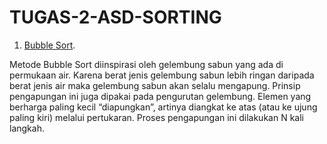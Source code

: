 # TUGAS-2-ASD-SORTING
1. <a href="![image](https://user-images.githubusercontent.com/99227575/155935679-66fed97c-9ecf-42f4
-b589-900ddf754c16.png)">Bubble Sort</a>.
    
  Metode Bubble Sort diinspirasi oleh gelembung sabun yang ada di permukaan air. Karena berat jenis gelembung sabun lebih ringan daripada berat jenis air    maka gelembung sabun akan selalu mengapung.
  Prinsip pengapungan ini juga dipakai pada pengurutan gelembung. Elemen yang berharga paling kecil “diapungkan”, artinya diangkat ke atas (atau ke ujung paling kiri) melalui      pertukaran. Proses pengapungan ini dilakukan N kali langkah.
